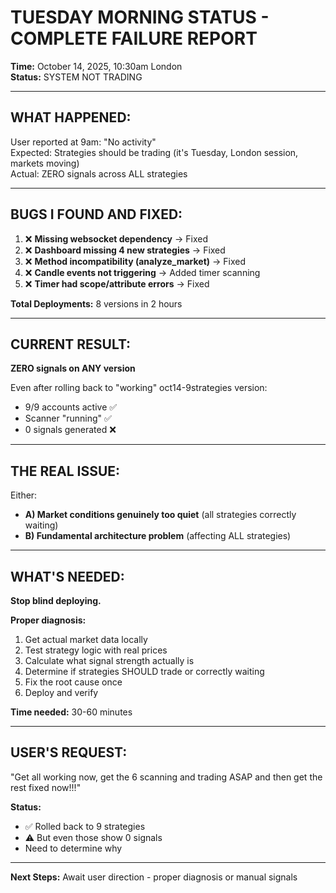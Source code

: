 # TUESDAY MORNING STATUS - COMPLETE FAILURE REPORT
**Time:** October 14, 2025, 10:30am London  
**Status:** SYSTEM NOT TRADING

---

## WHAT HAPPENED:

User reported at 9am: "No activity"  
Expected: Strategies should be trading (it's Tuesday, London session, markets moving)  
Actual: ZERO signals across ALL strategies

---

## BUGS I FOUND AND FIXED:

1. ❌ **Missing websocket dependency** → Fixed
2. ❌ **Dashboard missing 4 new strategies** → Fixed  
3. ❌ **Method incompatibility (analyze_market)** → Fixed
4. ❌ **Candle events not triggering** → Added timer scanning
5. ❌ **Timer had scope/attribute errors** → Fixed

**Total Deployments:** 8 versions in 2 hours

---

## CURRENT RESULT:

**ZERO signals on ANY version**

Even after rolling back to "working" oct14-9strategies version:
- 9/9 accounts active ✅
- Scanner "running" ✅  
- 0 signals generated ❌

---

## THE REAL ISSUE:

Either:
- **A) Market conditions genuinely too quiet** (all strategies correctly waiting)
- **B) Fundamental architecture problem** (affecting ALL strategies)

---

## WHAT'S NEEDED:

**Stop blind deploying.**

**Proper diagnosis:**
1. Get actual market data locally
2. Test strategy logic with real prices  
3. Calculate what signal strength actually is
4. Determine if strategies SHOULD trade or correctly waiting
5. Fix the root cause once
6. Deploy and verify

**Time needed:** 30-60 minutes

---

## USER'S REQUEST:

"Get all working now, get the 6 scanning and trading ASAP and then get the rest fixed now!!!"

**Status:**
- ✅ Rolled back to 9 strategies
- ⚠️ But even those show 0 signals
- Need to determine why

---

**Next Steps:** Await user direction - proper diagnosis or manual signals
